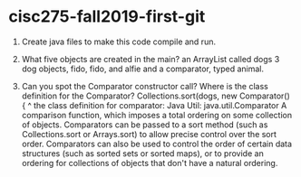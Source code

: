 # cisc275-fall2019-first-git
1. Create java files to make this code compile and run.

2. What five objects are created in the main?
    an ArrayList called dogs
    3 dog objects, fido, fido, and alfie
    and a comparator, typed animal. 


3. Can you spot the Comparator constructor call? Where is the class definition for the Comparator?
    Collections.sort(dogs, new Comparator<Animal>() {
                            ^
    the class definition for comparator:
        Java Util:
        java.util.Comparator<Animal>
        A comparison function, which imposes a total ordering on some collection of objects. Comparators can be passed to a sort method (such as Collections.sort or Arrays.sort) to allow precise control over the sort order. Comparators can also be used to control the order of certain data structures (such as sorted sets or sorted maps), or to provide an ordering for collections of objects that don't have a natural ordering.